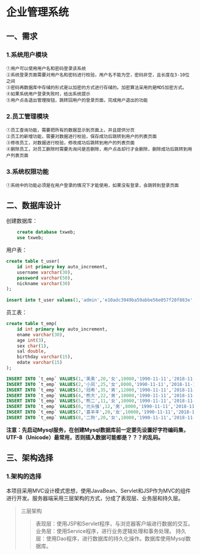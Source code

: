 # 企业管理系统
## 一、需求
### 1.系统用户模块
    ①用户可以使用用户名和密码登录该系统
    ②系统登录页面需要对用户名和密码进行校验，用户名不能为空，密码非空，且长度在3-10位之间
    ③密码再数据库中存储的形式是以加密的方式进行存储的。加密算法采用的是MD5加密方式。
    ④如果系统用户登录失败时，给出系统提示
    ⑤用户点击退出管理按钮，跳转回用户的登录页面，完成用户退出的功能
### 2.员工管理模块
    ①员工查询功能，需要把所有的数据显示到页面上，并且提供分页
    ②员工的新增功能，需要对数据进行校验，保存成功后跳转到用户的列表页面
    ③修改员工，对数据进行校验，修改成功后跳转到用户的列表页面
    ④删除员工，对员工删除时需要先询问是否删除，用户点击却行才会删除，删除成功后跳转到用户列表页面
### 3.系统权限功能
    ①系统中的功能必须是在用户登录的情况下才能使用，如果没有登录，会跳转到登录页面
## 二、数据库设计
创建数据库：
```SQL
    create database txweb;
    use txweb;
```
用户表：
```SQL
create table t_user(
    id int primary key auto_increment,
    username varchar(30),
    password varchar(50),
    nickname varchar(30)
);
 
insert into t_user values(1,'admin','e10adc3949ba59abbe56e057f20f883e','管理员')
```
员工表：
```SQL
create table t_emp(
    id int primary key auto_increment,
    ename varchar(30),
    age int(3),
    sex char(1),
    sal double,
    birthday varchar(15),
    edate varchar(15)
);

INSERT INTO `t_emp` VALUES(1,'美美',20,'女',10000,'1990-11-11','2018-11-11');
INSERT INTO `t_emp` VALUES(2,'小凤',25,'女',8000,'1990-11-11','2018-11-11');
INSERT INTO `t_emp` VALUES(3,'冠希',35,'男',12000,'1990-11-11','2018-11-11');
INSERT INTO `t_emp` VALUES(4,'熊大',22,'男',10000,'1990-11-11','2018-11-11');
INSERT INTO `t_emp` VALUES(5,'熊二',11,'女',10000,'1990-11-11','2018-11-11');
INSERT INTO `t_emp` VALUES(6,'光头强',12,'男',8000,'1990-11-11','2018-11-11');
INSERT INTO `t_emp` VALUES(7,'喜羊羊',20,'女',10000,'1990-11-11','2018-11-11');
INSERT INTO `t_emp` VALUES(8,'二狗',20,'女',10000,'1990-11-11','2018-11-11');

```
**注意：先启动Mysql服务，在创建Mysql数据库前一定要先设置好字符编码集，UTF-8（Unicode）最常用，否则插入数据可能都是？？？的乱码。**


## 三、架构选择
### 1.架构的选择
本项目采用MVC设计模式思想，使用JavaBean、Servlet和JSP作为MVC的组件进行开发。服务器端采用三层架构的方式，分成了表现层、业务层和持久层。

> 三层架构
>> 表现层：使用JSP和Servlet程序，与浏览器客户端进行数据的交互。
>> 业务层：使用Service程序，进行业务逻辑处理和事务处理。
>> 持久层：使用Dao程序，进行数据库的持久化操作。数据库使用Mysql数据库。

